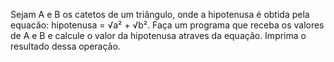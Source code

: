 Sejam A e B os catetos de um triângulo, onde a hipotenusa é obtida pela equacão: hipotenusa = √a² + √b². 
Faça um programa que receba os valores de A e B e calcule o valor da hipotenusa atraves da equação. 
Imprima o resultado dessa operação.